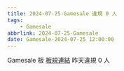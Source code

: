 ```yaml
---
title: 2024-07-25-Gamesale 違規 0 人
tags:
    - Gamesale
abbrlink: 2024-07-25-Gamesale
date: Gamesale-2024-07-25 12:00:00
---
```

Gamesale 板 [板規連結](https://www.ptt.cc/bbs/Gossiping/M.1637425085.A.07D.html)
昨天違規 0 人
